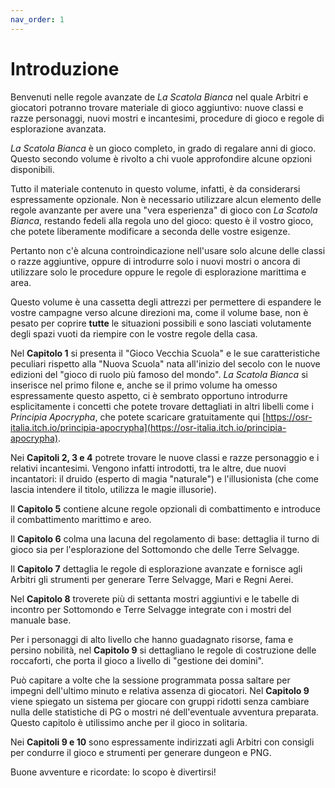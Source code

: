 ```yaml
---
nav_order: 1
---
```


# Introduzione

Benvenuti nelle regole avanzate de *La Scatola Bianca* nel quale Arbitri e giocatori potranno trovare materiale di gioco aggiuntivo: nuove classi e razze personaggi, nuovi mostri e incantesimi, procedure di gioco e regole di esplorazione avanzata.

*La Scatola Bianca* è un gioco completo, in grado di regalare anni di gioco. Questo secondo volume è rivolto a chi vuole approfondire alcune opzioni disponibili.

Tutto il materiale contenuto in questo volume, infatti, è da considerarsi espressamente opzionale. Non è necessario utilizzare alcun elemento delle regole avanzante per avere una "vera esperienza" di gioco con *La Scatola Bianca*, restando fedeli alla regola uno del gioco: questo è il vostro gioco, che potete liberamente modificare a seconda delle vostre esigenze.

Pertanto non c'è alcuna controindicazione nell'usare solo alcune delle classi o razze aggiuntive, oppure di introdurre solo i nuovi mostri o ancora di utilizzare solo le procedure oppure le regole di esplorazione marittima e area.

Questo volume è una cassetta degli attrezzi per permettere di espandere le vostre campagne verso alcune direzioni ma, come il volume base, non è pesato per coprire **tutte** le situazioni possibili e sono lasciati volutamente degli spazi vuoti da riempire con le vostre regole della casa.

Nel **Capitolo 1** si presenta il "Gioco Vecchia Scuola" e le sue caratteristiche peculiari rispetto alla "Nuova Scuola" nata all'inizio del secolo con le nuove edizioni del "gioco di ruolo più famoso del mondo". *La Scatola Bianca* si inserisce nel primo filone e, anche se il primo volume ha omesso espressamente questo aspetto, ci è sembrato opportuno introdurre esplicitamente i concetti che potete trovare dettagliati in altri libelli come i *Principia Apocrypha*, che potete scaricare gratuitamente qui [https://osr-italia.itch.io/principia-apocrypha](https://osr-italia.itch.io/principia-apocrypha).

Nei **Capitoli 2, 3 e 4** potrete trovare le nuove classi e razze personaggio e i relativi incantesimi. Vengono infatti introdotti, tra le altre, due nuovi incantatori: il druido (esperto di magia "naturale") e l'illusionista (che come lascia intendere il titolo, utilizza le magie illusorie).

Il **Capitolo 5** contiene alcune regole opzionali di combattimento e introduce il combattimento marittimo e areo.

Il **Capitolo 6** colma una lacuna del regolamento di base: dettaglia il turno di gioco sia per l'esplorazione del Sottomondo che delle Terre Selvagge.

Il **Capitolo 7** dettaglia le regole di esplorazione avanzate e fornisce agli Arbitri gli strumenti per generare Terre Selvagge, Mari e Regni Aerei.

Nel **Capitolo 8** troverete più di settanta mostri aggiuntivi e le tabelle di incontro per Sottomondo e Terre Selvagge integrate con i mostri del manuale base.

Per i personaggi di alto livello che hanno guadagnato risorse, fama e persino nobilità, nel **Capitolo 9** si dettagliano le regole di costruzione delle roccaforti, che porta il gioco a livello di "gestione dei domini".

Può capitare a volte che la sessione programmata possa saltare per impegni dell'ultimo minuto e relativa assenza di giocatori. Nel **Capitolo 9** viene spiegato un sistema per giocare con gruppi ridotti senza cambiare nulla delle statistiche di PG o mostri né dell'eventuale avventura preparata. Questo capitolo è utilissimo anche per il gioco in solitaria.

Nei **Capitoli 9 e 10** sono espressamente indirizzati agli Arbitri con consigli per condurre il gioco e strumenti per generare dungeon e PNG.

Buone avventure e ricordate: lo scopo è divertirsi!